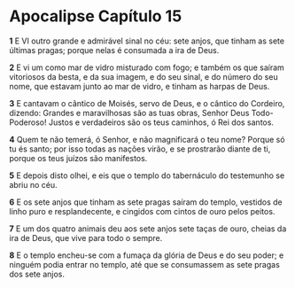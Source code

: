 # Apocalipse Capítulo 15

**1** 	E VI outro grande e admirável sinal no céu: sete anjos, que tinham as sete últimas pragas; porque nelas é consumada a ira de Deus.

**2** 	E vi um como mar de vidro misturado com fogo; e também os que saíram vitoriosos da besta, e da sua imagem, e do seu sinal, e do número do seu nome, que estavam junto ao mar de vidro, e tinham as harpas de Deus.

**3** 	E cantavam o cântico de Moisés, servo de Deus, e o cântico do Cordeiro, dizendo: Grandes e maravilhosas são as tuas obras, Senhor Deus Todo-Poderoso! Justos e verdadeiros são os teus caminhos, ó Rei dos santos.

**4** 	Quem te não temerá, ó Senhor, e não magnificará o teu nome? Porque só tu és santo; por isso todas as nações virão, e se prostrarão diante de ti, porque os teus juízos são manifestos.

**5** 	E depois disto olhei, e eis que o templo do tabernáculo do testemunho se abriu no céu.

**6** 	E os sete anjos que tinham as sete pragas saíram do templo, vestidos de linho puro e resplandecente, e cingidos com cintos de ouro pelos peitos.

**7** 	E um dos quatro animais deu aos sete anjos sete taças de ouro, cheias da ira de Deus, que vive para todo o sempre.

**8** 	E o templo encheu-se com a fumaça da glória de Deus e do seu poder; e ninguém podia entrar no templo, até que se consumassem as sete pragas dos sete anjos.

